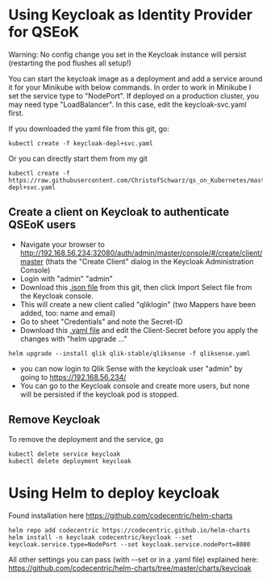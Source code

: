 # Using Keycloak as Identity Provider for QSEoK

Warning: No config change you set in the Keycloak instance will persist (restarting the pod flushes all setup!)

You can start the keycloak image as a deployment and add a service around it for your Minikube with below commands. In order to work in Minikube I set the service type to "NodePort". If deployed on a production cluster, you may need type "LoadBalancer". In this case, edit the keycloak-svc.yaml first.

If you downloaded the yaml file from this git, go:
```
kubectl create -f keycloak-depl+svc.yaml
```
Or you can directly start them from my git
```
kubectl create -f https://raw.githubusercontent.com/ChristofSchwarz/qs_on_Kubernetes/master/keycloak/keycloak-depl+svc.yaml
```

## Create a client on Keycloak to authenticate QSEoK users

 * Navigate your browser to http://192.168.56.234:32080/auth/admin/master/console/#/create/client/master (thats the "Create Client" dialog in the Keycloak Administration Console)
 * Login with "admin" "admin"
 * Download this <a href="https://raw.githubusercontent.com/ChristofSchwarz/qs_on_Kubernetes/master/keycloak/kc-client-settings.json">.json file</a> from this git, then click Import Select file from the Keycloak console.
 * This will create a new client called "qliklogin" (two Mappers have been added, too: name and email)
 * Go to sheet "Credentials" and note the Secret-ID
 * Download this <a href="https://raw.githubusercontent.com/ChristofSchwarz/qs_on_Kubernetes/master/keycloak/qliksense.yaml">.yaml file</a> and edit the Client-Secret before you apply the changes with "helm upgrade ..."
```
helm upgrade --install qlik qlik-stable/qliksense -f qliksense.yaml
```
 * you can now login to Qlik Sense with the keycloak user "admin" by going to https://192.168.56.234/
 * You can go to the Keycloak console and create more users, but none will be persisted if the keycloak pod is stopped.
 
## Remove Keycloak
To remove the deployment and the service, go
```
kubectl delete service keycloak
kubectl delete deployment keycloak
```


# Using Helm to deploy keycloak

Found installation here https://github.com/codecentric/helm-charts
```
helm repo add codecentric https://codecentric.github.io/helm-charts
helm install -n keycloak codecentric/keycloak --set keycloak.service.type=NodePort --set keycloak.service.nodePort=8080
```
All other settings you can pass (with --set or in a .yaml file) explained here:
https://github.com/codecentric/helm-charts/tree/master/charts/keycloak

